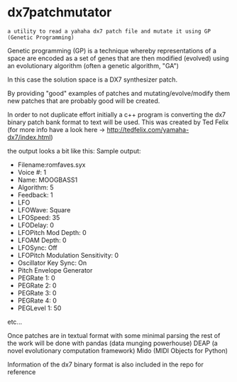 # dx7patchmutator
    a utility to read a yahaha dx7 patch file and mutate it using GP (Genetic Programming)


Genetic programming (GP) is a technique whereby representations of a space are encoded as a set of genes that are then modified (evolved) using an evolutionary algorithm (often a genetic algorithm, "GA")


In this case the solution space is a DX7 synthesizer patch.

By providing "good" examples of patches and mutating/evolve/modify them new patches that are probably good will be created.

In order to not duplicate effort initially a c++ program is converting the dx7 binary patch  bank format to text will be used.
This was created by Ted Felix (for more info have a look here -> http://tedfelix.com/yamaha-dx7/index.html)

the output looks a bit like this:
Sample output:

- Filename:romfaves.syx
- Voice #: 1
- Name: MOOGBASS1
- Algorithm: 5
- Feedback: 1
- LFO
- LFOWave: Square
- LFOSpeed: 35
- LFODelay: 0
- LFOPitch Mod Depth: 0
- LFOAM Depth: 0
- LFOSync: Off
- LFOPitch Modulation Sensitivity: 0
- Oscillator Key Sync: On
- Pitch Envelope Generator
- PEGRate 1: 0
- PEGRate 2: 0
- PEGRate 3: 0
- PEGRate 4: 0
- PEGLevel 1: 50

etc...

Once patches are in textual format with some minimal parsing the rest of the work will be done with
    pandas   (data munging powerhouse)
    DEAP     (a novel evolutionary computation framework)
    Mido     (MIDI Objects for Python)


Information of the dx7 binary format is also included in the repo for reference

